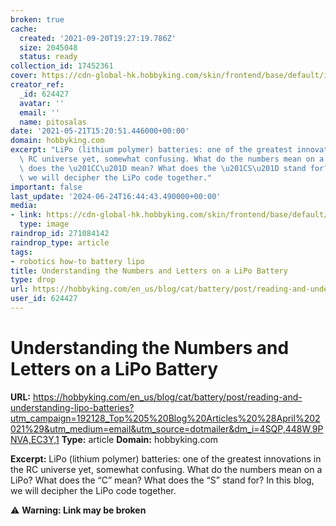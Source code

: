 ```yaml
---
broken: true
cache:
  created: '2021-09-20T19:27:19.786Z'
  size: 2045048
  status: ready
collection_id: 17452361
cover: https://cdn-global-hk.hobbyking.com/skin/frontend/base/default/images/hobbykingvalentine.png
creator_ref:
  _id: 624427
  avatar: ''
  email: ''
  name: pitosalas
date: '2021-05-21T15:20:51.446000+00:00'
domain: hobbyking.com
excerpt: "LiPo (lithium polymer) batteries: one of the greatest innovations in the\
  \ RC universe yet, somewhat confusing. What do the numbers mean on a LiPo? What\
  \ does the \u201CC\u201D mean? What does the \u201CS\u201D stand for? In this blog,\
  \ we will decipher the LiPo code together."
important: false
last_update: '2024-06-24T16:44:43.490000+00:00'
media:
- link: https://cdn-global-hk.hobbyking.com/skin/frontend/base/default/images/hobbykingvalentine.png
  type: image
raindrop_id: 271084142
raindrop_type: article
tags:
- robotics how-to battery lipo
title: Understanding the Numbers and Letters on a LiPo Battery
type: drop
url: https://hobbyking.com/en_us/blog/cat/battery/post/reading-and-understanding-lipo-batteries?utm_campaign=192128_Top%205%20Blog%20Articles%20%28April%202021%29&utm_medium=email&utm_source=dotmailer&dm_i=4SQP,448W,9PNVA,EC3Y,1
user_id: 624427
---
```


# Understanding the Numbers and Letters on a LiPo Battery

**URL:** https://hobbyking.com/en_us/blog/cat/battery/post/reading-and-understanding-lipo-batteries?utm_campaign=192128_Top%205%20Blog%20Articles%20%28April%202021%29&utm_medium=email&utm_source=dotmailer&dm_i=4SQP,448W,9PNVA,EC3Y,1
**Type:** article
**Domain:** hobbyking.com

**Excerpt:** LiPo (lithium polymer) batteries: one of the greatest innovations in the RC universe yet, somewhat confusing. What do the numbers mean on a LiPo? What does the “C” mean? What does the “S” stand for? In this blog, we will decipher the LiPo code together.

⚠️ **Warning: Link may be broken**
